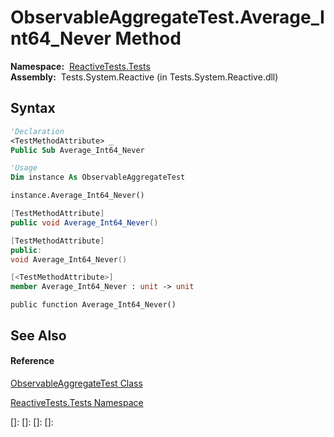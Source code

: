 # ObservableAggregateTest.Average\_Int64\_Never Method

**Namespace:**  [ReactiveTests.Tests](ReactiveTests.Tests\ReactiveTests.Tests.md)  
**Assembly:**  Tests.System.Reactive (in Tests.System.Reactive.dll)

## Syntax

```vb
'Declaration
<TestMethodAttribute> _
Public Sub Average_Int64_Never
```

```vb
'Usage
Dim instance As ObservableAggregateTest

instance.Average_Int64_Never()
```

```csharp
[TestMethodAttribute]
public void Average_Int64_Never()
```

```c++
[TestMethodAttribute]
public:
void Average_Int64_Never()
```

```fsharp
[<TestMethodAttribute>]
member Average_Int64_Never : unit -> unit 
```

```jscript
public function Average_Int64_Never()
```

## See Also

#### Reference

[ObservableAggregateTest Class](ObservableAggregateTest\ObservableAggregateTest.md)

[ReactiveTests.Tests Namespace](ReactiveTests.Tests\ReactiveTests.Tests.md)

[]: 
[]: 
[]: 
[]: 